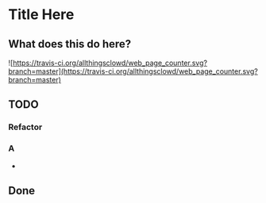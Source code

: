 # Title Here

## What does this do here?

![https://travis-ci.org/allthingsclowd/web_page_counter.svg?branch=master](https://travis-ci.org/allthingsclowd/web_page_counter.svg?branch=master)

## TODO

### Refactor



### A

* 

## Done

